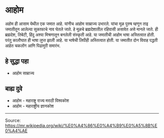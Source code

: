 # आहोम

अहोम ही आसाम येथील एक जमात आहे. यांनीच आहोम साम्राज्य उभारले. यांचा मूळ पुरुष म्हणून ताइ जमातीतून आलेल्या सुकाफाचे नाव घेतले जाते. हे मूळचे ब्रह्मदेशातील रहिवासी असावेत असे मानले जाते. ही ब्रह्मदेश, तिबेटी, हिंदु अश्या मिश्रणातून बनलेली संस्कृती आहे. या जमातीची आहोम भाषा अस्तित्वात होती. परंतु कालौघात ही भाषा लुप्त झाली आहे. या भाषेची लिपीही अस्तित्वात होती. या जमातीत दोन विवाह पद्धती आहेत चकलोंग आणि पिढामुरी समारंभ.

## हे सुद्धा पहा

- आहोम साम्राज्य

## बाह्य दुवे

- आहोम - महाराष्ट्र राज्य मराठी विश्वकोश
- आहोम - महाराष्ट्रीय ज्ञानकोश

---
Source: https://mr.wikipedia.org/wiki/%E0%A4%86%E0%A4%B9%E0%A5%8B%E0%A4%AE
